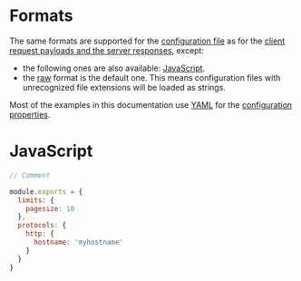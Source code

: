 # Formats

The same formats are supported for the
[configuration file](configuration.md#configuration-file) as for the
[client request payloads and the server responses](../../client/protocols/formats.md),
except:
  - the following ones are also available: [JavaScript](#javascript).
  - the [raw](../../client/protocols/formats.md#raw) format is the default one.
    This means configuration files with unrecognized file extensions will be
    loaded as strings.

Most of the examples in this documentation use
[YAML](../../client/protocols/formats.md#yaml) for the
[configuration properties](configuration.md#properties).

# JavaScript

<!-- eslint-disable strict, filenames/match-exported, comma-dangle -->
```js
// Comment

module.exports = {
  limits: {
    pagesize: 10
  },
  protocols: {
    http: {
      hostname: 'myhostname'
    }
  }
}
```
